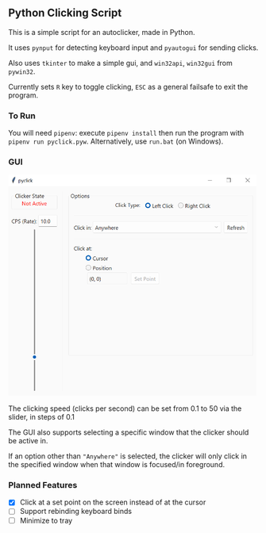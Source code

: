 ## Python Clicking Script

This is a simple script for an autoclicker, made in Python.

It uses `pynput` for detecting keyboard input and `pyautogui` for sending clicks.

Also uses `tkinter` to make a simple gui, and `win32api`, `win32gui` from `pywin32`.

Currently sets `R` key to toggle clicking, `ESC` as a general failsafe to exit the program.

### To Run

You will need `pipenv`: execute `pipenv install` then run the program with `pipenv run pyclick.pyw`. Alternatively, use `run.bat` (on Windows).


### GUI

<img src="./assets/gui.png" alt="The programs graphical user interface" width="500px">

The clicking speed (clicks per second) can be set from 0.1 to 50 via the slider, in steps of 0.1

The GUI also supports selecting a specific window that the clicker should be active in.

If an option other than `"Anywhere"` is selected, the clicker will only click in the specified window when that window is focused/in foreground.


### Planned Features
- [x] Click at a set point on the screen instead of at the cursor
- [ ] Support rebinding keyboard binds
- [ ] Minimize to tray
